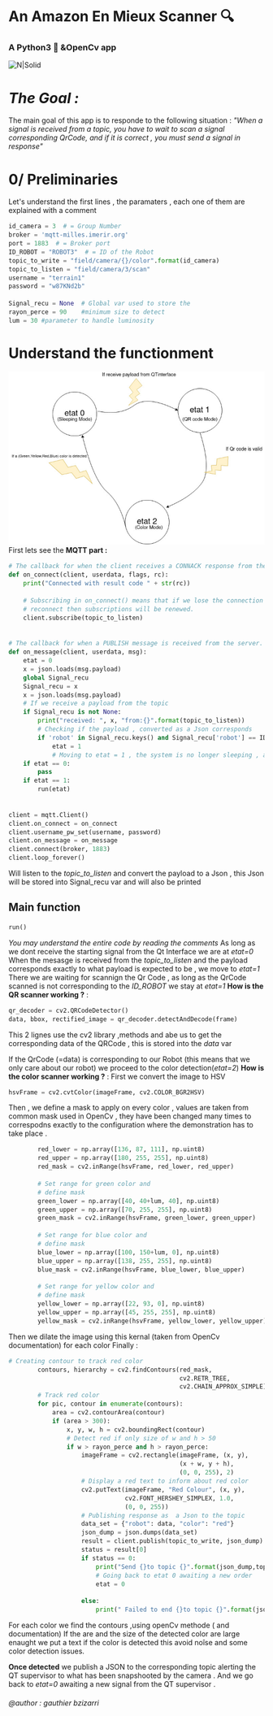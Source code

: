 # An Amazon En Mieux Scanner    🔍
### A Python3 🐍 &OpenCv app 

![N|Solid](https://encrypted-tbn0.gstatic.com/images?q=tbn:ANd9GcT3D3aBeLr69N4cnxkqpVyEFExJ6czj-RqlIw&usqp=CAU)

# *The Goal :*
The main goal of this app is to responde to the following situation : 
*"When a signal is received from a topic, you have to wait to scan a signal corresponding QrCode, and if it is correct , you must send a signal in response"*

# 0/ Preliminaries
Let's understand the first lines , the paramaters , each one of them are explained with a comment 
```python
id_camera = 3  # = Group Number
broker = 'mqtt-milles.imerir.org'
port = 1883  # = Broker port
ID_ROBOT = "ROBOT3"  # = ID of the Robot
topic_to_write = "field/camera/{}/color".format(id_camera)
topic_to_listen = "field/camera/3/scan"
username = "terrain1"
password = "w87KNd2b"

Signal_recu = None  # Global var used to store the
rayon_perce = 90    #minimum size to detect
lum = 30 #parameter to handle luminosity
```
#  Understand the functionment 
![Screenshot](etat_machine.jpg)
First lets see the **MQTT part :** 
```python
# The callback for when the client receives a CONNACK response from the server.
def on_connect(client, userdata, flags, rc):
    print("Connected with result code " + str(rc))

    # Subscribing in on_connect() means that if we lose the connection and
    # reconnect then subscriptions will be renewed.
    client.subscribe(topic_to_listen)


# The callback for when a PUBLISH message is received from the server.
def on_message(client, userdata, msg):
    etat = 0
    x = json.loads(msg.payload)
    global Signal_recu
    Signal_recu = x
    x = json.loads(msg.payload)
    # If we receive a payload from the topic
    if Signal_recu is not None:
        print("received: ", x, "from:{}".format(topic_to_listen))
        # Checking if the payload , converted as a Json corresponds
        if 'robot' in Signal_recu.keys() and Signal_recu['robot'] == ID_ROBOT:
            etat = 1
            # Moving to etat = 1 , the system is no longer sleeping , and is prepared to scan the QR Code
    if etat == 0:
        pass
    if etat == 1:
        run(etat)


client = mqtt.Client()
client.on_connect = on_connect
client.username_pw_set(username, password)
client.on_message = on_message
client.connect(broker, 1883)
client.loop_forever()
```
Will listen to the *topic_to_listen* and convert the payload to a Json , this Json will be stored into Signal_recu var and will also be printed


## **Main function**
```python
run()
```
*You may understand the entire code by reading the comments*
As long as we dont receive the starting signal from the Qt Interface we are at *etat=0* 
When the mesasge is received from the *topic_to_listen* and the payload corresponds exactly to what payload is expected to be , we move to *etat=1*
There we are waiting for scannign the Qr Code , as long as the QrCode scanned is not corresponding to the *ID_ROBOT* we stay at *etat=1*
**How is the QR scanner working ?** :
```python 
qr_decoder = cv2.QRCodeDetector()
data, bbox, rectified_image = qr_decoder.detectAndDecode(frame)
```
This 2 lignes use the cv2 library ,methods and abe us to get the corresponding data of the QRCode , this is stored into the *data* var

If the QrCode (=data) is corresponding to our Robot (this means that we only care about our robot) we proceed to the color detection(*etat=2*)
**How is the color scanner working ?** :
First we convert the image to HSV  
```python 
hsvFrame = cv2.cvtColor(imageFrame, cv2.COLOR_BGR2HSV)
```
Then , we define a mask to apply on every color , values are taken from common mask used in OpenCv , they have been changed many times to correspodns exactly to the configuration where the demonstration has to take place . 
```python
        red_lower = np.array([136, 87, 111], np.uint8)
        red_upper = np.array([180, 255, 255], np.uint8)
        red_mask = cv2.inRange(hsvFrame, red_lower, red_upper)

        # Set range for green color and
        # define mask
        green_lower = np.array([40, 40+lum, 40], np.uint8)
        green_upper = np.array([70, 255, 255], np.uint8)
        green_mask = cv2.inRange(hsvFrame, green_lower, green_upper)

        # Set range for blue color and
        # define mask
        blue_lower = np.array([100, 150+lum, 0], np.uint8)
        blue_upper = np.array([138, 255, 255], np.uint8)
        blue_mask = cv2.inRange(hsvFrame, blue_lower, blue_upper)

        # Set range for yellow color and
        # define mask
        yellow_lower = np.array([22, 93, 0], np.uint8)
        yellow_upper = np.array([45, 255, 255], np.uint8)
        yellow_mask = cv2.inRange(hsvFrame, yellow_lower, yellow_upper)
```
Then we dilate the image using this kernal (taken from OpenCv documentation) for each color
Finally : 
```python
# Creating contour to track red color
        contours, hierarchy = cv2.findContours(red_mask,
                                               cv2.RETR_TREE,
                                               cv2.CHAIN_APPROX_SIMPLE)
        # Track red color
        for pic, contour in enumerate(contours):
            area = cv2.contourArea(contour)
            if (area > 300):
                x, y, w, h = cv2.boundingRect(contour)
                # Detect red if only size of w and h > 50
                if w > rayon_perce and h > rayon_perce:
                    imageFrame = cv2.rectangle(imageFrame, (x, y),
                                               (x + w, y + h),
                                               (0, 0, 255), 2)
                    # Display a red text to inform about red color
                    cv2.putText(imageFrame, "Red Colour", (x, y),
                                cv2.FONT_HERSHEY_SIMPLEX, 1.0,
                                (0, 0, 255))
                    # Publishing response as  a Json to the topic
                    data_set = {"robot": data, "color": "red"}
                    json_dump = json.dumps(data_set)
                    result = client.publish(topic_to_write, json_dump)
                    status = result[0]
                    if status == 0:
                        print("Send {}to topic {}".format(json_dump,topic_to_write))
                        # Going back to etat 0 awaiting a new order
                        etat = 0

                    else:
                        print(" Failed to end {}to topic {}".format(json_dump,topic_to_write))
```
For each color we find the contours ,using openCv methode ( and documentation) 
If the are and the size of the detected color are large enaught we  put a text if the color is detected this avoid noîse and some color detection issues.

**Once detected** we publish a JSON to the corresponding topic alerting the QT supervisor to what has been snapshooted by the camera . And we go back to *etat=0* awaiting a new signal from the QT supervisor . 

###### *@author : gauthier bzizarri*

